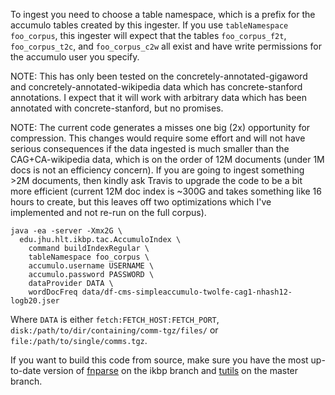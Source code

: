 
To ingest you need to choose a table namespace, which is a prefix for the accumulo tables
created by this ingester. If you use `tableNamespace foo_corpus`, this ingester will expect
that the tables `foo_corpus_f2t`, `foo_corpus_t2c`, and `foo_corpus_c2w` all exist and have
write permissions for the accumulo user you specify.

NOTE: This has only been tested on the concretely-annotated-gigaword and concretely-annotated-wikipedia data
which has concrete-stanford annotations. I expect that it will work with arbitrary data which has been annotated
with concrete-stanford, but no promises.

NOTE: The current code generates a misses one big (2x) opportunity for compression.
This changes would require some effort and will not have serious consequences if the data ingested is much smaller
than the CAG+CA-wikipedia data, which is on the order of 12M documents (under 1M docs is not an efficiency concern).
If you are going to ingest something >2M documents, then kindly ask Travis to upgrade the code to be a bit more efficient
(current 12M doc index is ~300G and takes something like 16 hours to create,
but this leaves off two optimizations which I've implemented and not re-run on the full corpus).

```
java -ea -server -Xmx2G \
  edu.jhu.hlt.ikbp.tac.AccumuloIndex \
    command buildIndexRegular \
    tableNamespace foo_corpus \
    accumulo.username USERNAME \
    accumulo.password PASSWORD \
    dataProvider DATA \
    wordDocFreq data/df-cms-simpleaccumulo-twolfe-cag1-nhash12-logb20.jser
```

Where `DATA` is either
`fetch:FETCH_HOST:FETCH_PORT`,
`disk:/path/to/dir/containing/comm-tgz/files/`
or `file:/path/to/single/comms.tgz`.

If you want to build this code from source, make sure you have
the most up-to-date version of [fnparse](https://gitlab.hltcoe.jhu.edu/extraction/fnparse) on the ikbp branch
and [tutils](https://gitlab.hltcoe.jhu.edu/twolfe/tutils) on the master branch.


